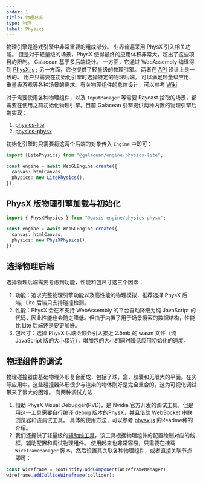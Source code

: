 ```yaml
---
order: 1
title: 物理总览 
type: 物理
label: Physics
---
```


物理引擎是游戏引擎中非常重要的组成部分。 业界普遍采用 PhysX 引入相关功能。 但是对于轻量级的场景，PhysX 使得最终的应用体积非常大，超出了这些项目的限制。 Galacean 基于多后端设计。 一方面，它通过 WebAssembly
编译得到 [PhysX.js](https://github.com/galacean/physX.js) ; 另一方面，它也提供了轻量级的物理引擎。
两者在 [API](https://github.com/galacean/engine/tree/main/packages/design/src/physics) 设计上是一致的。 用户只需要在初始化引擎时选择特定的物理后端。
可以满足轻量级应用、重量级游戏等各种场景的需求。有关物理组件的总体设计，可以参考 [Wiki](https://github.com/galacean/engine/wiki/Physical-system-design).

对于需要使用各种物理组件，以及 `InputManager` 等需要 Raycast 拾取的场景，都需要在使用之前初始化物理引擎。目前 Galacean 引擎提供两种内置的物理引擎后端实现：

1. [physics-lite](https://github.com/galacean/engine/tree/main/packages/physics-lite)
2. [physics-physx](https://github.com/galacean/engine/tree/main/packages/physics-physx)

初始化引擎时只需要将这两个后端的对象传入 `Engine` 中即可：

```typescript
import {LitePhysics} from "@galacean/engine-physics-lite";

const engine = await WebGLEngine.create({
  canvas: htmlCanvas,
  physics: new LitePhysics(),
});
```

## PhysX 版物理引擎加载与初始化

```typescript
import { PhysXPhysics } from "@oasis-engine/physics-physx";

const engine = await WebGLEngine.create({
  canvas: htmlCanvas,
  physics: new PhysXPhysics(),
});
```

## 选择物理后端
选择物理后端需要考虑到功能，性能和包尺寸这三个因素：
1. 功能：追求完整物理引擎功能以及高性能的物理模拟，推荐选择 PhysX 后端，Lite 后端只支持碰撞检测。
2. 性能：PhysX 会在不支持 WebAssembly 的平台自动降级为纯 JavaScript 的代码，因此性能也会随之降低。但由于内置了用于场景搜索的数据结构，性能比 Lite 后端还是要更加好。
3. 包尺寸：选择 PhysX 后端会额外引入接近 2.5mb 的 wasm 文件（纯 JavaScript 版的大小接近），增加包的大小的同时降低应用初始化的速度。

## 物理组件的调试
物理碰撞器由基础物理外形复合而成，包括了球，盒，胶囊和无限大的平面。在实际应用中，这些碰撞器外形很少与渲染的物体刚好是完全重合的，这为可视化调试带来了很大的困难。
有两种调试方法：
1. 借助 PhysX Visual Debugger(PVD)，是 Nvidia 官方开发的调试工具，但是用这一工具需要自行编译 debug 版本的PhysX，并且借助 WebSocket 串联浏览器和该调试工具。
具体的使用方法，可以参考 [physx.js](https://github.com/galacean/physX.js) 的Readme种的介绍。
2. 我们还提供了轻量级的[辅助线工具](https://github.com/galacean/engine-toolkit/tree/main/packages/auxiliary-lines)，该工具根据物理组件的配置绘制对应的线框，辅助配置和调试物理组件。
使用起来也非常容易，只需要在挂载 `WireframeManager` 脚本，然后设置其关联各种物理组件，或者直接关联节点即可：
```typescript
const wireframe = rootEntity.addComponent(WireframeManager);
wireframe.addCollideWireframe(collider);
```
<playground src="physics-debug-draw.ts"></playground>
